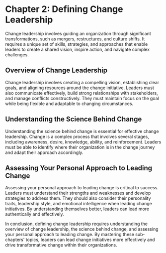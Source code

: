 Chapter 2: Defining Change Leadership
=====================================

Change leadership involves guiding an organization through significant transformations, such as mergers, restructures, and culture shifts. It requires a unique set of skills, strategies, and approaches that enable leaders to create a shared vision, inspire action, and navigate complex challenges.

Overview of Change Leadership
-----------------------------

Change leadership involves creating a compelling vision, establishing clear goals, and aligning resources around the change initiative. Leaders must also communicate effectively, build strong relationships with stakeholders, and manage conflicts constructively. They must maintain focus on the goal while being flexible and adaptable to changing circumstances.

Understanding the Science Behind Change
---------------------------------------

Understanding the science behind change is essential for effective change leadership. Change is a complex process that involves several stages, including awareness, desire, knowledge, ability, and reinforcement. Leaders must be able to identify where their organization is in the change journey and adapt their approach accordingly.

Assessing Your Personal Approach to Leading Change
--------------------------------------------------

Assessing your personal approach to leading change is critical to success. Leaders must understand their strengths and weaknesses and develop strategies to address them. They should also consider their personality traits, leadership style, and emotional intelligence when leading change initiatives. By understanding themselves better, leaders can lead more authentically and effectively.

In conclusion, defining change leadership requires understanding the overview of change leadership, the science behind change, and assessing your personal approach to leading change. By mastering these sub-chapters' topics, leaders can lead change initiatives more effectively and drive transformative change within their organizations.
